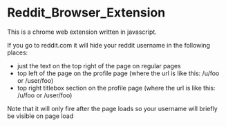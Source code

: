 # Reddit_Browser_Extension

This is a chrome web extension written in javascript.

If you go to reddit.com it will hide your reddit username in the following places:
- just the text on the top right of the page on regular pages
- top left of the page on the profile page (where the url is like this: /u/foo or /user/foo)
- top right titlebox section on the profile page (where the url is like this: /u/foo or /user/foo)

Note that it will only fire after the page loads so your username will briefly be visible on page load

